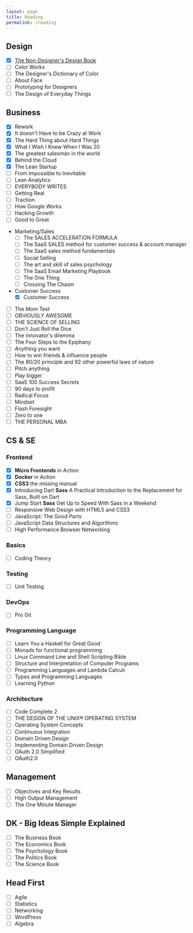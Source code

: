 ```yaml
---
layout: page
title: Reading
permalink: /reading
---
```


## Design
* [x] [The Non-Designer's Design Book]()
* [ ] Color Works
* [ ] The Designer's Dictionary of Color 
* [ ] About Face
* [ ] Prototyping for Designers
* [ ] The Design of Everyday Things

## Business
* [x] Rework
* [x] It doesn't Have to be Crazy at Work
* [x] The Hard Thing about Hard Things
* [x] What I Wish I Knew When I Was 20
* [x] The greatest salesman in the world
* [x] Behind the Cloud
* [x] The Lean Startup
* [ ] From Impossible to Inevitable
* [ ] Lean Analytics
* [ ] EVERYBODY WRITES
* [ ] Getting Real
* [ ] Traction
* [ ] How Google Works
* [ ] Hacking Growth
* [ ] Good to Great
* Marketing/Sales
    * [ ] The SALES ACCELERATION FORMULA
    * [ ] The SaaS SALES method for customer success & account manager
    * [ ] The SaaS sales method fundamentals
    * [ ] Social Selling
    * [ ] The art and skill of sales psychology
    * [ ] The SaaS Email Marketing Playbook
    * [ ] The One Thing
    * [ ] Crossing The Chasm
* Customer Success
    * [x] Customer Success
* [ ] The Mom Test
* [ ] OBVIOUSLY AWESOME
* [ ] THE SCIENCE OF SELLING
* [ ] Don't Just Roll the Dice
* [ ] The innovator's dilemma
* [ ] The Four Steps to the Epiphany
* [ ] Anything you want
* [ ] How to win friends & influence people
* [ ] The 80/20 principle and 92 other powerful laws of nature
* [ ] Pitch anything
* [ ] Play bigger
* [ ] SaaS 100 Success Secrets
* [ ] 90 days to profit
* [ ] Radical Focus
* [ ] Mindset
* [ ] Flash Foresight
* [ ] Zero to one
* [ ] THE PERSONAL MBA

## CS & SE

### Frontend
* [x] **Micro Frontends** in Action
* [x] **Docker** in Action
* [x] **CSS3** the missing manual
* [x] Introducing Dart **Sass** A Practical Introduction to the Replacement for Sass, Built on Dart
* [x] Jump Start **Sass** Get Up to Speed With Sass in a Weekend
* [ ] Responsive Web Design with HTML5 and CSS3
* [ ] JavaScript: The Good Parts
* [ ] JavaScript Data Structures and Algorithms
* [ ] High Performance Browser Networking

### Basics
* [ ] Coding Theory

### Testing
* [ ] Unit Testing

### DevOps
* [ ] Pro Git

### Programming Language

* [ ] Learn You a Haskell for Great Good
* [ ] Monads for functional programming
* [ ] Linux Command Line and Shell Scripting Bible
* [ ] Structure and Interpretation of Computer Programs
* [ ] Programming Languages and Lambda Calculi
* [ ] Types and Programming Languages
* [ ] Learning Python

### Architecture

* [ ] Code Complete 2
* [ ] THE DESIGN OF THE UNIX® OPERATING SYSTEM
* [ ] Operating System Concepts
* [ ] Continuous Integration
* [ ] Domain Driven Design
* [ ] Implementing Domain Driven Design
* [ ] OAuth 2.0 Simplified
* [ ] OAuth2.0

## Management

* [ ] Objectives and Key Results
* [ ] High Output Management
* [ ] The One Minute Manager

## DK - Big Ideas Simple Explained
* [ ] The Business Book
* [ ] The Economics Book
* [ ] The Psychology Book
* [ ] The Politics Book
* [ ] The Science Book

## Head First
* [ ] Agile
* [ ] Statistics
* [ ] Networking
* [ ] WordPress
* [ ] Algebra
